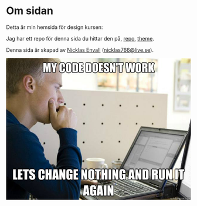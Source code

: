 Om sidan
==============================================

Detta är min hemsida för design kursen:

Jag har ett repo för denna sida du hittar den på, [repo](https://github.com/Nicklas766/anax-flat), [theme](https://github.com/Nicklas766/anax-flat-theme).

Denna sida är skapad av [Nicklas Envall](http://www.student.bth.se/~nien16/dbwebb-kurser/htmlphp/me/kmom06/me6/me.php) (nicklas766@live.se).

![memebild](../htdocs/img/thebest.jpg)

